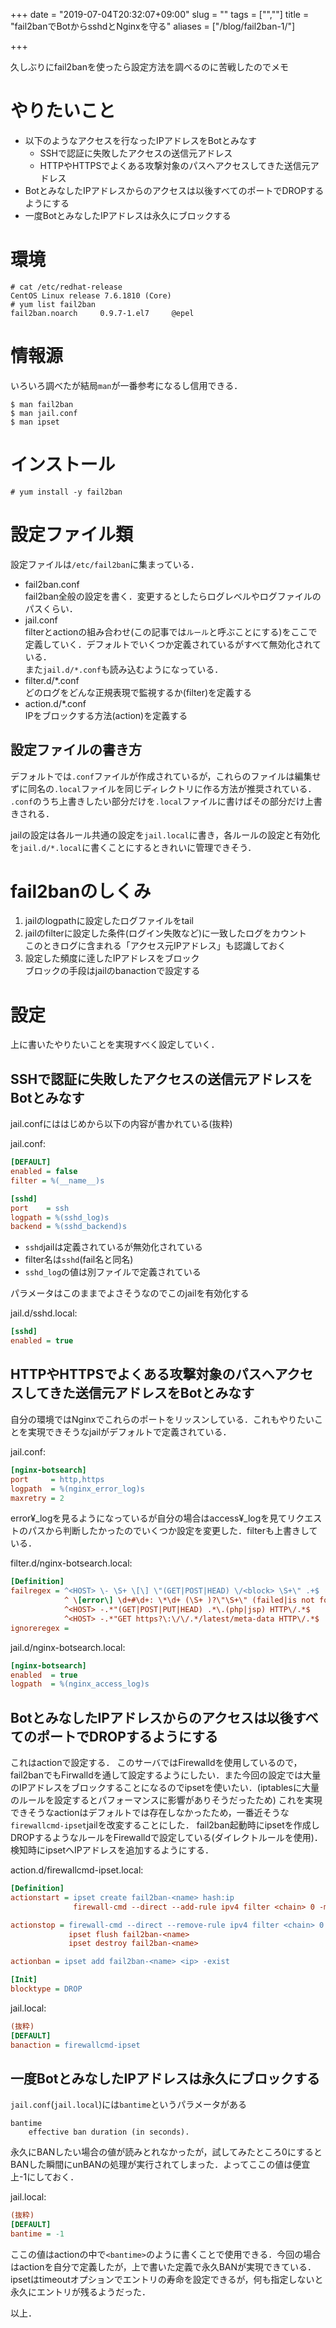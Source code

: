 +++
date = "2019-07-04T20:32:07+09:00"
slug = ""
tags = ["",""]
title = "fail2banでBotからsshdとNginxを守る"
aliases = ["/blog/fail2ban-1/"]

+++

久しぶりにfail2banを使ったら設定方法を調べるのに苦戦したのでメモ

<!-- more -->

# やりたいこと
* 以下のようなアクセスを行なったIPアドレスをBotとみなす
    * SSHで認証に失敗したアクセスの送信元アドレス
    * HTTPやHTTPSでよくある攻撃対象のパスへアクセスしてきた送信元アドレス
* BotとみなしたIPアドレスからのアクセスは以後すべてのポートでDROPするようにする
* 一度BotとみなしたIPアドレスは永久にブロックする

# 環境

``` shell
# cat /etc/redhat-release
CentOS Linux release 7.6.1810 (Core)
# yum list fail2ban
fail2ban.noarch     0.9.7-1.el7     @epel
```

# 情報源

いろいろ調べたが結局`man`が一番参考になるし信用できる．

``` shell
$ man fail2ban
$ man jail.conf
$ man ipset
```

# インストール

``` shell
# yum install -y fail2ban
```

# 設定ファイル類
設定ファイルは`/etc/fail2ban`に集まっている．

* fail2ban.conf  
    fail2ban全般の設定を書く．変更するとしたらログレベルやログファイルのパスくらい．
* jail.conf  
    filterとactionの組み合わせ(この記事では`ルール`と呼ぶことにする)をここで定義していく．デフォルトでいくつか定義されているがすべて無効化されている．  
    また`jail.d/*.conf`も読み込むようになっている．
* filter.d/*.conf  
    どのログをどんな正規表現で監視するか(filter)を定義する
* action.d/*.conf  
    IPをブロックする方法(action)を定義する

## 設定ファイルの書き方
デフォルトでは`.conf`ファイルが作成されているが，これらのファイルは編集せずに同名の`.local`ファイルを同じディレクトリに作る方法が推奨されている．
`.conf`のうち上書きしたい部分だけを`.local`ファイルに書けばその部分だけ上書きされる．

jailの設定は各ルール共通の設定を`jail.local`に書き，各ルールの設定と有効化を`jail.d/*.local`に書くことにするときれいに管理できそう．

# fail2banのしくみ

1. jailのlogpathに設定したログファイルをtail
1. jailのfilterに設定した条件(ログイン失敗など)に一致したログをカウント  
    このときログに含まれる「アクセス元IPアドレス」も認識しておく
1. 設定した頻度に逹したIPアドレスをブロック  
    ブロックの手段はjailのbanactionで設定する

# 設定
上に書いたやりたいことを実現すべく設定していく．

## SSHで認証に失敗したアクセスの送信元アドレスをBotとみなす
jail.confにははじめから以下の内容が書かれている(抜粋)

jail.conf:

``` ini
[DEFAULT]
enabled = false
filter = %(__name__)s

[sshd]
port    = ssh
logpath = %(sshd_log)s
backend = %(sshd_backend)s
```

* `sshd`jailは定義されているが無効化されている
* filter名は`sshd`(fail名と同名)
* `sshd_log`の値は別ファイルで定義されている

パラメータはこのままでよさそうなのでこのjailを有効化する

jail.d/sshd.local:

``` ini
[sshd]
enabled = true
```

## HTTPやHTTPSでよくある攻撃対象のパスへアクセスしてきた送信元アドレスをBotとみなす
自分の環境ではNginxでこれらのポートをリッスンしている．これもやりたいことを実現できそうなjailがデフォルトで定義されている．

jail.conf:

``` ini
[nginx-botsearch]
port     = http,https
logpath  = %(nginx_error_log)s
maxretry = 2
```

error¥_logを見るようになっているが自分の場合はaccess¥_logを見てリクエストのパスから判断したかったのでいくつか設定を変更した．filterも上書きしている．

filter.d/nginx-botsearch.local:

``` ini
[Definition]
failregex = ^<HOST> \- \S+ \[\] \"(GET|POST|HEAD) \/<block> \S+\" .+$
            ^ \[error\] \d+#\d+: \*\d+ (\S+ )?\"\S+\" (failed|is not found) \(2\: No such file or directory\), client\: <HOST>\, server\: \S*\, request: \"(GET|POST|HEAD) \/<block> \S+\"\, .*?$
            ^<HOST> -.*"(GET|POST|PUT|HEAD) .*\.(php|jsp) HTTP\/.*$
            ^<HOST> -.*"GET https?\:\/\/.*/latest/meta-data HTTP\/.*$
ignoreregex =
```

jail.d/nginx-botsearch.local:

``` ini
[nginx-botsearch]
enabled  = true
logpath  = %(nginx_access_log)s
```

## BotとみなしたIPアドレスからのアクセスは以後すべてのポートでDROPするようにする
これはactionで設定する．
このサーバではFirewalldを使用しているので，fail2banでもFirwalldを通して設定するようにしたい．また今回の設定では大量のIPアドレスをブロックすることになるのでipsetを使いたい．(iptablesに大量のルールを設定するとパフォーマンスに影響がありそうだったため)
これを実現できそうなactionはデフォルトでは存在しなかったため，一番近そうな`firewallcmd-ipset`jailを改変することにした．
fail2ban起動時にipsetを作成しDROPするようなルールをFirewalldで設定している(ダイレクトルールを使用)．
検知時にipsetへIPアドレスを追加するようにする．

action.d/firewallcmd-ipset.local:

``` ini
[Definition]
actionstart = ipset create fail2ban-<name> hash:ip
              firewall-cmd --direct --add-rule ipv4 filter <chain> 0 -m set --match-set fail2ban-<name> src -j <blocktype>

actionstop = firewall-cmd --direct --remove-rule ipv4 filter <chain> 0 -m set --match-set fail2ban-<name> src -j <blocktype>
             ipset flush fail2ban-<name>
             ipset destroy fail2ban-<name>

actionban = ipset add fail2ban-<name> <ip> -exist

[Init]
blocktype = DROP
```

jail.local:

``` ini
(抜粋)
[DEFAULT]
banaction = firewallcmd-ipset
```

## 一度BotとみなしたIPアドレスは永久にブロックする

`jail.conf`(`jail.local`)には`bantime`というパラメータがある

```
bantime
    effective ban duration (in seconds).
```

永久にBANしたい場合の値が読みとれなかったが，試してみたところ0にするとBANした瞬間にunBANの処理が実行されてしまった．よってここの値は便宜上-1にしておく．

jail.local:

``` ini
(抜粋)
[DEFAULT]
bantime = -1
```

ここの値はactionの中で`<bantime>`のように書くことで使用できる．今回の場合はactionを自分で定義したが，上で書いた定義で永久BANが実現できている．
ipsetはtimeoutオプションでエントリの寿命を設定できるが，何も指定しないと永久にエントリが残るようだった．

以上．
